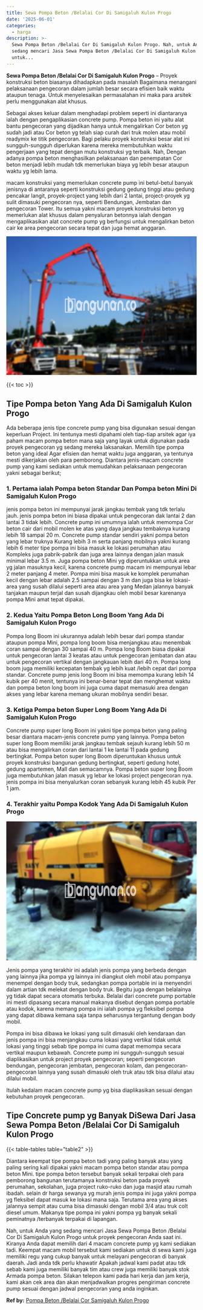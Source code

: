 ```yaml
---
title: Sewa Pompa Beton /Belalai Cor Di Samigaluh Kulon Progo
date: '2025-06-01'
categories:
  - harga
description: >-
  Sewa Pompa Beton /Belalai Cor Di Samigaluh Kulon Progo. Nah, untuk Anda yang
  sedang mencari Jasa Sewa Pompa Beton /Belalai Cor Di Samigaluh Kulon Progo
  untuk...
---
```


**Sewa Pompa Beton /Belalai Cor Di Samigaluh Kulon Progo** – Proyek konstruksi beton biasanya dihadapkan pada masalah Bagaimana menangani pelaksanaan pengecoran dalam jumlah besar secara efisien baik waktu ataupun tenaga. Untuk menyelesaikan permasalahan ini maka para arsitek perlu menggunakan alat khusus.

Sebagai akses keluar dalam menghadapi problem seperti ini diantaranya ialah dengan pengaplikasian concrete pump. Pompa beton ini yaitu alat bantu pengecoran yang dijadikan hanya untuk mengalirkan Cor beton yg sudah jadi atau Cor beton yg telah siap curah dari truk molen atau mobil readymix ke titik pengecoran. Bagi pelaku proyek konstruksi besar alat ini sungguh-sungguh diperlukan karena mereka membutuhkan waktu pengerjaan yang tepat dengan mutu konstruksi yg terbaik. Nah, Dengan adanya pompa beton menghasilkan pelaksanaan dan penempatan Cor beton menjadi lebih mudah tdk memerlukan biaya yg lebih besar ataupun waktu yg lebih lama.

macam konstruksi yang memerlukan concrete pump ini betul-betul banyak jenisnya di antaranya seperti konstruksi gedung gedung tinggi atau gedung pencakar langit, proyek-project yang lebih dari 2 lantai, project-proyek yg sulit dimasuki pengecoran nya, seperti Bendungan, Jembatan dan pengecoran Tower. Itu semua yakni macam proyek konstruksi beton yg memerlukan alat khusus dalam penyaluran betonnya ialah dengan mengaplikasikan alat concrete pump yg berfungsi untuk mengalirkan beton cair ke area pengecoran secara tepat dan juga hemat anggaran.

![Sewa Pompa Beton /Belalai Cor Di Samigaluh Kulon Progo](/images/sewa-concrete-pump-21.png)

{{< toc >}}

## Tipe Pompa beton Yang Ada Di Samigaluh Kulon Progo

Ada beberapa jenis tipe concrete pump yang bisa digunakan sesuai dengan keperluan Project. Ini tentunya mesti dipahami oleh tiap-tiap arsitek agar iya paham macam pompa beton mana saja yang layak untuk digunakan pada proyek pengecoran yg sedang mereka laksanakan. Memilih tipe pompa beton yang ideal Agar efisien dan hemat waktu juga anggaran, ya tentunya mesti dikerjakan oleh para pemborong. Diantara jenis-macam concrete pump yang kami sediakan untuk memudahkan pelaksanaan pengecoran yakni sebagai berikut;

### 1\. Pertama ialah Pompa beton Standar Dan Pompa beton Mini Di Samigaluh Kulon Progo

jenis pompa beton ini mempunyai jarak jangkau tembak yang tdk terlalu jauh. jenis pompa beton ini biasa dipakai untuk pengecoran dak lantai 2 dan lantai 3 tidak lebih. Concrete pump ini umumnya ialah untuk memompa Cor beton cair dari mobil molen ke atas yang daya jangkau tembaknya kurang lebih 18 sampai 20 m. Concrete pump standar sendiri yakni pompa beton yang lebar truknya Kurang lebih 3 m serta panjang mobilnya yakni kurang lebih 6 meter tipe pompa ini bisa masuk ke lokasi perumahan atau Kompleks juga pabrik-pabrik dan juga area lainnya dengan jalan masuk minimal lebar 3.5 m. Juga pompa beton Mini yg diperuntukkan untuk area yg jalan masuknya kecil, karena concrete pump macam ini mempunyai lebar 2 meter panjang 4 meter. Pompa mini bisa masuk ke komplek perumahan kecil dengan lebar adalah 2.5 sampai dengan 3 m dan juga bisa ke lokasi-area yang susah dilalui seperti area atau area yang Medan jalannya banyak tanjakan maupun terjal dan susah dijangkau oleh mobil besar karenanya pompa Mini amat tepat dipakai.

### 2\. Kedua Yaitu Pompa Beton Long Boom Yang Ada Di Samigaluh Kulon Progo

Pompa long Boom ini ukurannya adalah lebih besar dari pompa standar ataupun pompa Mini, pompa long boom bisa menjangkau atau menembak coran sampai dengan 30 sampai 40 m. Pompa long Boom biasa dipakai untuk pengecoran lantai 3 keatas atau untuk pengecoran jembatan dan atau untuk pengecoran vertikal dengan jangkauan lebih dari 40 m. Pompa long boom juga memiliki kecepatan tembak yg lebih kuat /lebih cepat dari pompa standar. Concrete pump jenis long Boom ini bisa memompa kurang lebih 14 kubik per 40 menit, tentunya ini benar-benar tepat dan menghemat waktu dan pompa beton long boom ini juga cuma dapat memasuki area dengan akses yang lebar karena memang ukuran mobilnya sendiri besar.

### 3\. Ketiga Pompa beton Super Long Boom Yang Ada Di Samigaluh Kulon Progo

Concrete pump super long Boom ini yakni tipe pompa beton yang paling besar diantara macam-jenis concrete pump yang lainnya. Pompa beton super long Boom memiliki jarak jangkau tembak sejauh kurang lebih 50 m atau bisa mengalirkan coran dari lantai 1 ke lantai 11 pada gedung bertingkat. Pompa beton super long Boom diperuntukan khusus untuk proyek konstruksi bangunan gedung bertingkat, seperti gedung hotel, gedung apartemen, Mall dan semacamnya. Pompa beton super long Boom juga membutuhkan jalan masuk yg lebar ke lokasi project pengecoran nya. jenis pompa ini bisa menyalurkan coran sebanyak kurang lebih 45 kubik Per 1 jam.

### 4\. Terakhir yaitu Pompa Kodok Yang Ada Di Samigaluh Kulon Progo

![Sewa Pompa Beton /Belalai Cor Di Samigaluh Kulon Progo](/images/sewa-concrete-pump-29.png)

Jenis pompa yang terakhir ini adalah jenis pompa yang berbeda dengan yang lainnya jika pompa yg lainnya ini diangkut oleh mobil atau pompanya menempel dengan body truk, sedangkan pompa portable ini ia menyendiri dalam artian tdk melekat dengan body truk. Begitu juga dengan belalainya yg tidak dapat secara otomatis terbuka. Belalai dari concrete pump portable ini mesti dipasang secara manual makanya disebut dengan pompa portable atau kodok, karena memang pompa ini ialah pompa yg fleksibel pompa yang dapat dibawa kemana saja tanpa seharusnya tergantung dengan body mobil.

Pompa ini bisa dibawa ke lokasi yang sulit dimasuki oleh kendaraan dan jenis pompa ini bisa menjangkau cuma lokasi yang vertikal tidak untuk lokasi yang tinggi sebab tipe pompa ini cuma dapat memompa secara vertikal maupun kebawah. Concrete pump ini sungguh-sungguh sesuai diaplikasikan untuk project proyek pengecoran; seperti pengecoran bendungan, pengecoran jembatan, pengecoran kolam, dan pengecoran-pengecoran lainnya yang susah dimasuki oleh truk atau tdk bisa dilalui atau dilalui mobil.

Itulah kedalam macam concrete pump yg bisa diaplikasikan sesuai dengan kebutuhan proyek pengecoran.

## Tipe Concrete pump yg Banyak DiSewa Dari Jasa Sewa Pompa Beton /Belalai Cor Di Samigaluh Kulon Progo

{{< table-tables table="table2" >}}

Diantara keempat tipe pompa beton tadi yang paling banyak atau yang paling sering kali dipakai yakni macam pompa beton standar atau pompa beton Mini. tipe pompa beton tersebut banyak sekali terpakai oleh para pemborong bangunan terutamanya konstruksi beton pada proyek perumahan, sekolahan, juga project ruko-ruko dan juga masjid atau rumah ibadah. selain dr harga sewanya yg murah jenis pompa ini juga yakni pompa yg fleksibel dapat masuk ke lokasi mana saja. Terutama area yang akses jalannya sempit atau cuma bisa dimasuki dengan mobil 3/4 atau truk colt diesel umum. Makanya tipe pompa ini yakni pompa yg banyak sekali peminatnya /terbanyak terpakai di lapangan.

Nah, untuk Anda yang sedang mencari Jasa Sewa Pompa Beton /Belalai Cor Di Samigaluh Kulon Progo untuk proyek pengecoran Anda saat ini. Kiranya Anda dapat memilih dari 4 macam concrete pump yg kami sediakan tadi. Keempat macam mobil tersebut kami sediakan untuk di sewa kami juga memiliki regu yang cukup banyak untuk melayani pengecoran di banyak daerah. Jadi anda tdk perlu khawatir Apakah jadwal kami padat atau tdk sebab kami juga memiliki banyak tim atau crew juga memiliki banyak stok Armada pompa beton. Silakan telepon kami pada hari kerja dan jam kerja, kami akan cek area dan akan menjadwalkan progres pengiriman concrete pump sesuai dengan jadwal pengecoran yang anda inginkan.

**Ref by:** [Pompa Beton /Belalai Cor Samigaluh Kulon Progo](https://id.wikipedia.org/wiki/Pompa)
